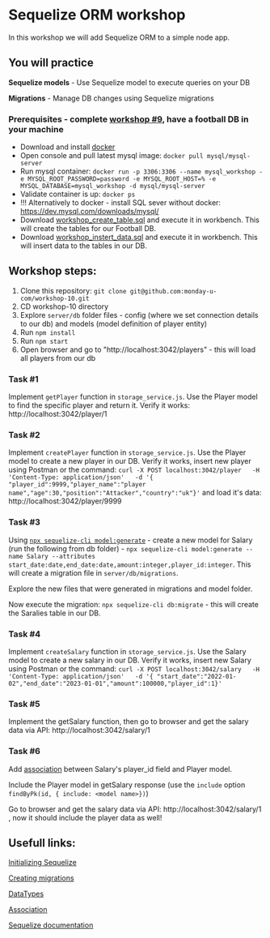# Sequelize ORM workshop

In this workshop we will add Sequelize ORM to a simple node app.

## You will practice

**Sequelize models** - Use Sequelize model to execute queries on your DB

**Migrations** - Manage DB changes using Sequelize migrations


### Prerequisites - complete [workshop #9](https://github.com/monday-u-com/workshop-9), have a football DB in your machine
- Download and install [docker](https://docs.docker.com/get-docker/)
- Open console and pull latest mysql image: ```docker pull mysql/mysql-server ```
- Run mysql container: ```docker run -p 3306:3306 --name mysql_workshop -e MYSQL_ROOT_PASSWORD=password -e MYSQL_ROOT_HOST=% -e MYSQL_DATABASE=mysql_workshop -d mysql/mysql-server```
- Validate container is up: ```docker ps``` 
- !!! Alternatively to docker - install SQL sever without docker: https://dev.mysql.com/downloads/mysql/
- Download [workshop_create_table.sql](https://github.com/monday-u-com/workshop-9/blob/main/workshop_create_table.sql) and execute it in workbench. This will create the tables for our Football DB.
- Download [workshop_instert_data.sql](https://github.com/monday-u-com/workshop-9/blob/main/workshop_instert_data.sql) and execute it in workbench. This will insert data to the tables in our DB.

## Workshop steps:
1. Clone this repository: `git clone git@github.com:monday-u-com/workshop-10.git`
2. CD workshop-10 directory
3. Explore `server/db` folder files - config (where we set connection details to our db) and models (model definition of player entity)
4. Run `npm install`
5. Run `npm start`
6. Open browser and go to "http://localhost:3042/players" - this will load all players from our db

### Task #1
Implement `getPlayer` function in `storage_service.js`. Use the Player model to find the specific player and return it. 
Verify it works: http://localhost:3042/player/1

### Task #2
Implement `createPlayer` function in `storage_service.js`. Use the Player model to create a new player in our DB.
Verify it works, insert new player using Postman or the command: `curl -X POST localhost:3042/player   -H 'Content-Type: application/json'   -d '{ "player_id":9999,"player_name":"player name","age":30,"position":"Attacker","country":"uk"}'` and load it's data: http://localhost:3042/player/9999

### Task #3
Using [`npx sequelize-cli model:generate`](https://sequelize.org/docs/v6/other-topics/migrations/#creating-the-first-model-and-migration) - create a new model for Salary (run the following from db folder) -  `npx sequelize-cli model:generate --name Salary --attributes start_date:date,end_date:date,amount:integer,player_id:integer`. This will create a migration file in `server/db/migrations`.

Explore the new files that were generated in migrations and model folder. 

Now execute the migration: `npx sequelize-cli db:migrate`  - this will create the Saralies table in our DB. 

### Task #4
Implement `createSalary` function in `storage_service.js`. Use the Salary model to create a new salary in our DB.
Verify it works, insert new Salary using Postman or the command: `curl -X POST localhost:3042/salary   -H 'Content-Type: application/json'   -d '{ "start_date":"2022-01-02","end_date":"2023-01-01","amount":100000,"player_id":1}'` 

### Task #5
Implement the getSalary function, then go to browser and get the salary data via API: http://localhost:3042/salary/1


### Task #6
Add [association](https://sequelize.org/docs/v6/core-concepts/assocs/#:~:text=To%20do%20this%2C%20Sequelize%20provides,The%20HasMany%20association) between Salary's player_id field and Player model.

Include the Player model in getSalary response (use the `include` option `findByPk(id, { include: <model name>})`) 

Go to browser and get the salary data via API: http://localhost:3042/salary/1 , now it should include the player data as well!



## Usefull links:
[Initializing Sequelize](https://sequelize.org/docs/v6/getting-started/)

[Creating migrations](https://sequelize.org/docs/v6/other-topics/migrations/#creating-the-first-model-and-migration)

[DataTypes](https://sequelize.org/docs/v6/core-concepts/model-basics/#data-types)

[Association](https://sequelize.org/docs/v6/core-concepts/assocs/#:~:text=To%20do%20this%2C%20Sequelize%20provides,The%20HasMany%20association)

[Sequelize documentation](https://sequelize.org/docs/v6/)

